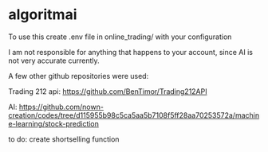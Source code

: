 # algoritmai



To use this create .env file in online_trading/ with your configuration

I am not responsible for anything that happens to your account, since AI is not very accurate currently.

A few other github repositories were used:

Trading 212 api:
https://github.com/BenTimor/Trading212API

AI:
https://github.com/nown-creation/codes/tree/d115955b98c5ca5aa5b7108f5ff28aa70253572a/machine-learning/stock-prediction


to do:
create shortselling function
